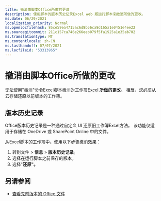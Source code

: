 ```yaml
---
title: 撤消由脚本Office所做的更改
description: 使用脚本的版本历史记录Excel web 版运行脚本来撤消所做的更改。
ms.date: 06/29/2021
localization_priority: Normal
ms.openlocfilehash: 86ce59ea4715ac6d8b56ca8d165a1e0451e4ee22
ms.sourcegitcommit: 211c157ca746e266eeb079f5fa1925a1e35ab702
ms.translationtype: MT
ms.contentlocale: zh-CN
ms.lasthandoff: 07/07/2021
ms.locfileid: "53313965"
---
```

# <a name="undo-the-changes-made-by-office-scripts"></a>撤消由脚本Office所做的更改

无法使用"撤消"命令Excel脚本撤消对工作簿Excel **所做的更改**。 相反，您必须从云存储还原以前版本的工作簿。

## <a name="version-history"></a>版本历史记录

Office版本历史记录是一种通过自定义 UI 还原旧工作簿Excel方法。 该功能仅适用于存储在 OneDrive 或 SharePoint Online 中的文件。

从Excel脚本的工作簿中，使用以下步骤撤消效果：

1. 转到文件  >  **信息**  >  **版本历史记录**。
2. 选择在运行脚本之前保存的版本。
3. 选择"**还原"。**

## <a name="see-also"></a>另请参阅

- [查看先前版本的 Office 文件](https://support.office.com/article/View-previous-versions-of-Office-files-5c1e076f-a9c9-41b8-8ace-f77b9642e2c2#ID0EABBAAA=Web)
